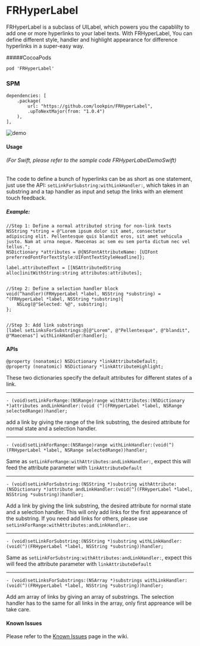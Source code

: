 # FRHyperLabel

FRHyperLabel is a subclass of UILabel, which powers you the capablilty to add one or more hyperlinks to your label texts. With FRHyperLabel, You can define different style, handler and highlight appearance for difference hyperlinks in a super-easy way.

#####CocoaPods

```
pod 'FRHyperLabel'
```

### SPM

```
dependencies: [
    .package(
        url: "https://github.com/lookpin/FRHyperLabel",
        .upToNextMajor(from: "1.0.4")
    ),
],
```

![demo](https://cloud.githubusercontent.com/assets/4215068/10045372/cd468804-6234-11e5-80dd-46f02a758f53.gif)

#### Usage

###### (For Swift, please refer to the sample code FRHyperLabelDemoSwift)

The code to define a bunch of hyperlinks can be as short as one statement, just use the API: `setLinkForSubstring:withLinkHandler:`, which takes in an substring and a tap handler as input and setup the links with an element touch feedback.

##### Example:

```objc
//Step 1: Define a normal attributed string for non-link texts
NSString *string = @"Lorem ipsum dolor sit amet, consectetur adipiscing elit. Pellentesque quis blandit eros, sit amet vehicula justo. Nam at urna neque. Maecenas ac sem eu sem porta dictum nec vel tellus.";
NSDictionary *attributes = @{NSFontAttributeName: [UIFont preferredFontForTextStyle:UIFontTextStyleHeadline]};

label.attributedText = [[NSAttributedString alloc]initWithString:string attributes:attributes];


//Step 2: Define a selection handler block
void(^handler)(FRHyperLabel *label, NSString *substring) = ^(FRHyperLabel *label, NSString *substring){
	NSLog(@"Selected: %@", substring);
};


//Step 3: Add link substrings
[label setLinksForSubstrings:@[@"Lorem", @"Pellentesque", @"blandit", @"Maecenas"] withLinkHandler:handler];
```

#### APIs

```objc
@property (nonatomic) NSDictionary *linkAttributeDefault;
@property (nonatomic) NSDictionary *linkAttributeHighlight;
```

These two dictionaries specify the default attributes for different states of a link.

---

```objc
- (void)setLinkForRange:(NSRange)range withAttributes:(NSDictionary *)attributes andLinkHandler:(void (^)(FRHyperLabel *label, NSRange selectedRange))handler;
```

add a link by giving the range of the link substring, the desired attribute for normal state and a selection handler.

---

```objc
- (void)setLinkForRange:(NSRange)range withLinkHandler:(void(^)(FRHyperLabel *label, NSRange selectedRange))handler;
```

Same as `setLinkForRange:withAttributes:andLinkHandler:`, expect this will feed the attribute parameter with
`linkAttributeDefault`

---

```objc
- (void)setLinkForSubstring:(NSString *)substring withAttribute:(NSDictionary *)attribute andLinkHandler:(void(^)(FRHyperLabel *label, NSString *substring))handler;
```

Add a link by giving the link substring, the desired attribute for normal state and a selection handler. This will only add links for the first appearance of the substring. If you need add links for others, please use `setLinkForRange:withAttributes:andLinkHandler:`.

---

```objc
- (void)setLinkForSubstring:(NSString *)substring withLinkHandler:(void(^)(FRHyperLabel *label, NSString *substring))handler;
```

Same as `setLinkForSubstring:withAttributes:andLinkHandler:`, expect this will feed the attribute parameter with
`linkAttributeDefault`

---

```objc
- (void)setLinksForSubstrings:(NSArray *)substrings withLinkHandler:(void(^)(FRHyperLabel *label, NSString *substring))handler;
```

Add am array of links by giving an array of substrings. The selection handler has to the same for all links in the array, only first appreance will be take care.

#### Known Issues

Please refer to the [Known Issues](https://github.com/null09264/FRHyperLabel/wiki/Known-Issues) page in the wiki.
